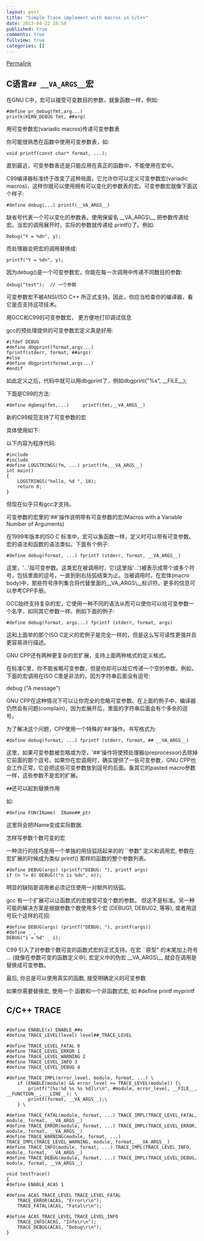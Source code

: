 ```yaml
---
layout: post
title: "Simple Trace implement with macros in C/C++"
date: 2013-04-22 16:54
published: true
comments: true
fullview: true
categories: []
---
```

[Permalink](http://www.cnblogs.com/alexshi/archive/2012/03/09/2388453.html "Permalink to C语言 ## __VA_ARGS__ 宏 - AlexShi")

## C语言`## __VA_ARGS__`宏

在GNU C中，宏可以接受可变数目的参数，就象函数一样，例如:   


    #define pr_debug(fmt,arg...)  
    printk(KERN_DEBUG fmt, ##arg) 

用可变参数宏(variadic macros)传递可变参数表 
   
你可能很熟悉在函数中使用可变参数表，如: 

    void printf(const char* format, ...); 

直到最近，可变参数表还是只能应用在真正的函数中，不能使用在宏中。 

C99编译器标准终于改变了这种局面，它允许你可以定义可变参数宏(variadic macros)，这样你就可以使用拥有可以变化的参数表的宏。可变参数宏就像下面这个样子: 

    #define debug(...) printf(__VA_ARGS__) 

缺省号代表一个可以变化的参数表。使用保留名 \_\_VA\_ARGS\\_\_ 把参数传递给宏。当宏的调用展开时，实际的参数就传递给 printf()了。例如: 
   


    Debug("Y = %dn", y); 


   
而处理器会把宏的调用替换成: 
 
   


    printf("Y = %dn", y); 


   
因为debug()是一个可变参数宏，你能在每一次调用中传递不同数目的参数: 
 
   


    debug("test");  // 一个参数 


   
可变参数宏不被ANSI/ISO C++ 所正式支持。因此，你应当检查你的编译器，看它是否支持这项技术。 

用GCC和C99的可变参数宏， 更方便地打印调试信息 

gcc的预处理提供的可变参数宏定义真是好用: 
   


    #ifdef DEBUG 
    #define dbgprint(format,args...)  
    fprintf(stderr, format, ##args) 
    #else 
    #define dbgprint(format,args...) 
    #endif 

如此定义之后，代码中就可以用dbgprint了，例如dbgprint("%s", \_\_FILE\_\_); 

下面是C99的方法: 
   


    #define dgbmsg(fmt,...)     printf(fmt,__VA_ARGS__) 

新的C99规范支持了可变参数的宏 
   
具体使用如下: 

以下内容为程序代码: 

    #include  
    #include  
    #define LOGSTRINGS(fm, ...) printf(fm,__VA_ARGS__) 
    int main() 
    { 
        LOGSTRINGS("hello, %d ", 10); 
        return 0; 
    } 

但现在似乎只有gcc才支持。 
   
可变参数的宏里的'##'操作说明带有可变参数的宏(Macros with a Variable Number of Arguments) 
 
   
在1999年版本的ISO C 标准中，宏可以象函数一样，定义时可以带有可变参数。宏的语法和函数的语法类似。下面有个例子: 
 
   


    #define debug(format, ...) fprintf (stderr, format, __VA_ARGS__) 


   
这里，'...'指可变参数。这类宏在被调用时，它(这里指'...')被表示成零个或多个符号，包括里面的逗号，一直到到右括弧结束为止。当被调用时，在宏体(macro body)中，那些符号序列集合将代替里面的\_\_VA\_ARGS\\_\_标识符。更多的信息可以参考CPP手册。 
 
   
GCC始终支持复杂的宏，它使用一种不同的语法从而可以使你可以给可变参数一个名字，如同其它参数一样。例如下面的例子: 
 
   


    #define debug(format, args...) fprintf (stderr, format, args) 


   
这和上面举的那个ISO C定义的宏例子是完全一样的，但是这么写可读性更强并且更容易进行描述。 
 
   
GNU CPP还有两种更复杂的宏扩展，支持上面两种格式的定义格式。 
 
   
在标准C里，你不能省略可变参数，但是你却可以给它传递一个空的参数。例如，下面的宏调用在ISO C里是非法的，因为字符串后面没有逗号: 
 
   
debug ("A message") 
 
   
GNU CPP在这种情况下可以让你完全的忽略可变参数。在上面的例子中，编译器仍然会有问题(complain)，因为宏展开后，里面的字符串后面会有个多余的逗号。 

为了解决这个问题，CPP使用一个特殊的'##'操作。书写格式为: 
   


    #define debug(format, ...) fprintf (stderr, format, ## __VA_ARGS__) 

这里，如果可变参数被忽略或为空，'##'操作将使预处理器(preprocessor)去除掉它前面的那个逗号。如果你在宏调用时，确实提供了一些可变参数，GNU CPP也会工作正常，它会把这些可变参数放到逗号的后面。象其它的pasted macro参数一样，这些参数不是宏的扩展。 
   
`##`还可以起到替换作用
   
如: 

    #define FUN(IName)  IName##_ptr 


这里将会把IName变成实际数据. 

怎样写参数个数可变的宏 
   
一种流行的技巧是用一个单独的用括弧括起来的的 ``参数" 定义和调用宏, 参数在 宏扩展的时候成为类似 printf() 那样的函数的整个参数列表。 
 
   


    #define DEBUG(args) (printf("DEBUG: "), printf args) 
    if (n != 0) DEBUG(("n is %dn", n)); 


   
明显的缺陷是调用者必须记住使用一对额外的括弧。 
 
   
gcc 有一个扩展可以让函数式的宏接受可变个数的参数。 但这不是标准。另一种 可能的解决方案是根据参数个数使用多个宏 (DEBUG1, DEBUG2, 等等), 或者用逗号玩个这样的花招: 
 
   


    #define DEBUG(args) (printf("DEBUG: "), printf(args)) 
    #define _ , 
    DEBUG("i = %d" _ i); 

C99 引入了对参数个数可变的函数式宏的正式支持。在宏 ``原型" 的末尾加上符号 ... (就像在参数可变的函数定义中), 宏定义中的伪宏 \_\_VA\_ARGS\\_\_ 就会在调用是 替换成可变参数。 
   
最后, 你总是可以使用真实的函数, 接受明确定义的可变参数 

如果你需要替换宏, 使用一个 函数和一个非函数式宏, 如 #define printf myprintf  

## C/C++ TRACE
```

#define ENABLE(x) ENABLE_##x
#define TRACE_LEVEL(level) level##_TRACE_LEVEL

#define TRACE_LEVEL_FATAL 0
#define TRACE_LEVEL_ERROR 1
#define TRACE_LEVEL_WARNING 2
#define TRACE_LEVEL_INFO 3
#define TRACE_LEVEL_DEBUG 4

#define TRACE_IMPL(error_level, module, format, ...) \
    if (ENABLE(module) && error_level <= TRACE_LEVEL(module)) {\
        printf("[%s:%d %s %s %d]\r\n", #module, error_level, __FILE__, __FUNCTION__, __LINE__); \
        printf(format, __VA_ARGS__);\
    } \

#define TRACE_FATAL(module, format, ...) TRACE_IMPL(TRACE_LEVEL_FATAL, module, format, __VA_ARGS__)
#define TRACE_ERROR(module, format, ...) TRACE_IMPL(TRACE_LEVEL_ERROR, module, format, __VA_ARGS__)
#define TRACE_WARNING(module, format, ...) TRACE_IMPL(TRACE_LEVEL_WARNING, module, format, __VA_ARGS__)
#define TRACE_INFO(module, format, ...) TRACE_IMPL(TRACE_LEVEL_INFO, module, format, __VA_ARGS__)
#define TRACE_DEBUG(module, format, ...) TRACE_IMPL(TRACE_LEVEL_DEBUG, module, format, __VA_ARGS__)

void testTrace()
{
#define ENABLE_ACAS 1

#define ACAS_TRACE_LEVEL TRACE_LEVEL_FATAL
    TRACE_ERROR(ACAS, "Error\r\n");
    TRACE_FATAL(ACAS, "Fatal\r\n");

#define ACAS_TRACE_LEVEL TRACE_LEVEL_INFO
    TRACE_INFO(ACAS, "Info\r\n");
    TRACE_DEBUG(ACAS, "Debug\r\n");
}

```